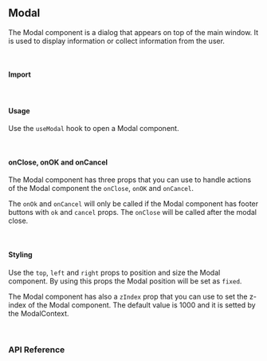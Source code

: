 ## Modal

The Modal component is a dialog that appears on top of the main window. It is used to display information or collect information from the user.

<div><LeSourceButton url="https://github.com/hiimlex/leux/tree/main/src/components/Modal"></LeSourceButton></div>

<br />

#### Import

<div>
<ModalImportPreview>
</ModalImportPreview>
</div>

<br />

#### Usage

Use the `useModal` hook to open a Modal component.

<div>
<ModalUsagePreview>
</ModalUsagePreview>
<div>

<br />

#### onClose, onOK and onCancel

The Modal component has three props that you can use to handle actions of the Modal component the `onClose`, `onOK` and `onCancel`.

The `onOk` and `onCancel` will only be called if the Modal component has footer buttons with `ok` and `cancel` props. The `onClose` will be called after the modal close.

<div>
<ModalActionsPreview>
</ModalActionsPreview>
</div>

<br />

#### Styling

Use the `top`, `left` and `right` props to position and size the Modal component. By using this props the Modal position will be set as `fixed`.

<div>
<ModalPositionPreview>
</ModalPositionPreview>
</div>

The Modal component has also a `zIndex` prop that you can use to set the z-index of the Modal component. The default value is 1000 and it is setted by the ModalContext.

<br />

### API Reference

<div>
<ModalApiTable>
</ModalApiTable>
</div>

<br />
